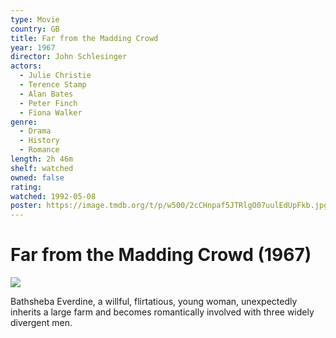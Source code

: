 ```yaml
---
type: Movie
country: GB
title: Far from the Madding Crowd
year: 1967
director: John Schlesinger
actors:
  - Julie Christie
  - Terence Stamp
  - Alan Bates
  - Peter Finch
  - Fiona Walker
genre:
  - Drama
  - History
  - Romance
length: 2h 46m
shelf: watched
owned: false
rating:
watched: 1992-05-08
poster: https://image.tmdb.org/t/p/w500/2cCHnpaf5JTRlgO07uulEdUpFkb.jpg
---
```


# Far from the Madding Crowd (1967)

![](https://image.tmdb.org/t/p/w500/2cCHnpaf5JTRlgO07uulEdUpFkb.jpg)

Bathsheba Everdine, a willful, flirtatious, young woman, unexpectedly inherits a large farm and becomes romantically involved with three widely divergent men.